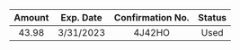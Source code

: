 | Amount | Exp. Date | Confirmation No. | Status |
| :---: | :---: | :---: | :---: |
| 43.98 | 3/31/2023 | 4J42HO | Used |
